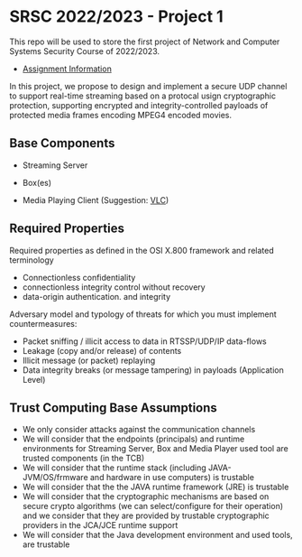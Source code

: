 
# SRSC 2022/2023 - Project 1

This repo will be used to store the first project of Network and Computer Systems Security Course of 2022/2023.

- [Assignment Information](http://vps726303.ovh.net/srsc/)


In this project, we propose to design and implement a secure UDP channel to support real-time streaming based on a protocal usign cryptographic protection, supporting encrypted and integrity-controlled payloads of protected media frames encoding MPEG4 encoded movies.

## Base Components

- Streaming Server

- Box(es)

- Media Playing Client (Suggestion: [VLC](https://www.videolan.org))




## Required Properties

Required properties as defined in the OSI X.800 framework and related terminology

- Connectionless confidentiality
- connectionless integrity control without recovery
- data-origin authentication. and integrity

Adversary model and typology of threats for which you must implement countermeasures:
- Packet sniffing / illicit access to data in RTSSP/UDP/IP data-flows
- Leakage (copy and/or release) of contents
- Illicit message (or packet) replaying
- Data integrity breaks (or message tampering) in payloads (Application Level)


## Trust Computing Base Assumptions

- We only consider attacks against the communication channels
- We will consider that the endpoints (principals) and runtime environments for Streaming Server, Box and Media Player used tool are trusted components (in the TCB)
- We will consider that the runtime stack (including JAVA-JVM/OS/frmware and hardware in use computers) is trustable
- We will consider that the the JAVA runtime framework (JRE) is trustable
- We will consider that the cryptographic mechanisms are based on secure crypto algorithms (we can select/configure for their operation) and we consider that they are provided by trustable cryptographic providers in the JCA/JCE runtime support
- We will consider that the Java development environment and used tools, are trustable
